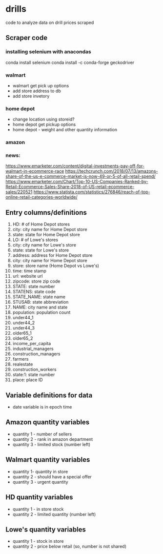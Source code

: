 # drills
code to analyze data on drill prices scraped


## Scraper code

### installing selenium with anacondas
conda install selenium
conda install -c conda-forge geckodriver


### walmart
* walmart get pick up options
* add store address to db
* add store invetory

### home depot
* change location using storeid?
* home depot get pickup options
* home depot - weight and other quantity information

### amazon

### news:
https://www.emarketer.com/content/digital-investments-pay-off-for-walmart-in-ecommerce-race
https://techcrunch.com/2018/07/13/amazons-share-of-the-us-e-commerce-market-is-now-49-or-5-of-all-retail-spend/
https://www.emarketer.com/Chart/Top-10-US-Companies-Ranked-by-Retail-Ecommerce-Sales-Share-2018-of-US-retail-ecommerce-sales/220521
https://www.statista.com/statistics/276846/reach-of-top-online-retail-categories-worldwide/




## Entry columns/definitions
1. HD: # of Home Depot stores
2. city: city name for Home Depot store
3. state: state for Home Depot store
4. LO: # of Lowe's stores
5. city: city name for Lowe's store
6. state: state for Lowe's store
7. address: address for Home Depot store
8. city: city name for Home Depot store
9. store: store name (Home Depot vs Lowe's)
10. time: time stamp
11. url: website url
12. zipcode: store zip code
13. STATE: state number
14. STATENS: state code
15. STATE_NAME: state name
16. STUSAB: state abbreviation
17. NAME: city name and state
18. population: population count
19. under44_1
20. under44_2
21. under44_3
22. older65_1
23. older65_2
24. income_per_capita
25. industrial_managers
26. construction_managers
27. farmers
28. realestate
29. construction_workers
30. state:1: state number
31. place: place ID

## Variable definitions for data 

* date variable is in epoch time



## Amazon quantity variables
* quantity 1 - number of sellers
* quantity 2 - rank in amazon department
* quantity 3 - limited stock (number left)


## Walmart quantity variables

* quantity 1- quantity in store
* quantity 2 - should have a special offer
* quantity 3 - urgent quantity


## HD quantity variables

* quantity 1 - in store stock 
* quantity 2 - limited quantity (number left)


## Lowe's quantity variables

* quantity 1 - stock in store
* quantity 2 - price below retail (so, number is not shared)

